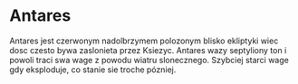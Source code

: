 # Antares

Antares jest czerwonym nadolbrzymem polozonym blisko ekliptyki wiec dosc czesto
bywa zaslonieta przez Ksiezyc. Antares wazy septyliony ton i powoli traci swa
wage z powodu wiatru slonecznego. Szybciej starci wage gdy eksploduje, co stanie
sie troche pózniej.
